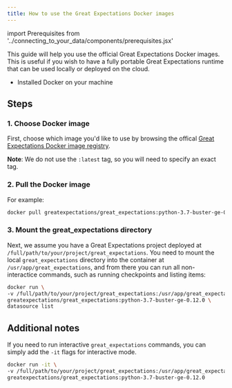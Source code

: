 ```yaml
---
title: How to use the Great Expectations Docker images
---
```


import Prerequisites from '../connecting_to_your_data/components/prerequisites.jsx'

This guide will help you use the official Great Expectations Docker images.
This is useful if you wish to have a fully portable Great Expectations runtime that can be used locally or deployed on the cloud.

<Prerequisites>

- Installed Docker on your machine

</Prerequisites>

## Steps

### 1. Choose Docker image

First, choose which image you'd like to use by browsing the offical [Great Expectations Docker image registry](https://hub.docker.com/r/greatexpectations/great_expectations/tags).

**Note**: We do not use the `:latest` tag, so you will need to specify an exact tag.

### 2. Pull the Docker image

For example:
```bash
docker pull greatexpectations/great_expectations:python-3.7-buster-ge-0.12.0
```

### 3. Mount the great_expectations directory

Next, we assume you have a Great Expectations project deployed at ``/full/path/to/your/project/great_expectations``. You need to mount the local ``great_expectations`` directory into the container at ``/usr/app/great_expectations``, and from there you can run all non-interactice commands, such as running checkpoints and listing items:

```bash
docker run \
-v /full/path/to/your/project/great_expectations:/usr/app/great_expectations \
greatexpectations/great_expectations:python-3.7-buster-ge-0.12.0 \
datasource list
```

## Additional notes

If you need to run interactive ``great_expectations`` commands, you can simply add the `-it` flags for interactive mode.

```bash
docker run -it \
-v /full/path/to/your/project/great_expectations:/usr/app/great_expectations \
greatexpectations/great_expectations:python-3.7-buster-ge-0.12.0
```
